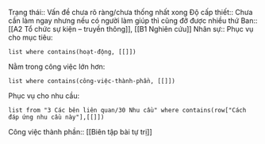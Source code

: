 Trạng thái:: Vấn đề chưa rõ ràng/chưa thống nhất xong
Độ cấp thiết:: Chưa cần làm ngay nhưng nếu có người làm giúp thì cũng đỡ được nhiều thứ
Ban:: [[A2 Tổ chức sự kiện – truyền thông]], [[B1 Nghiên cứu]]
Nhân sự::
Phục vụ cho mục tiêu:
```dataview
list where contains(hoạt-động, [[]])
```
Nằm trong công việc lớn hơn:
```dataview
list where contains(công-việc-thành-phần, [[]])
```
Phục vụ cho nhu cầu:
```dataview
list from "3 Các bên liên quan/30 Nhu cầu" where contains(row["Cách đáp ứng nhu cầu này"],[[]])
```


Công việc thành phần:: [[Biên tập bài tự trị]]
